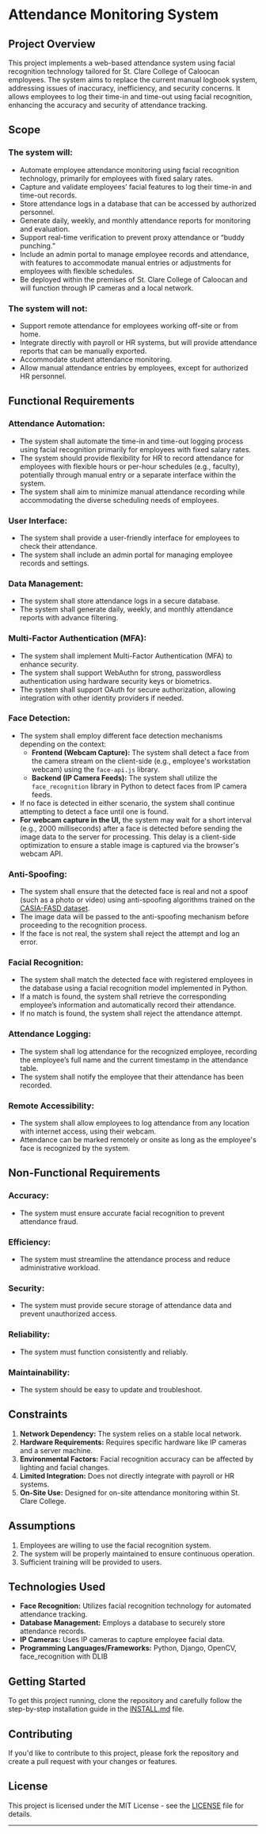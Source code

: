 # Attendance Monitoring System

## Project Overview

This project implements a web-based attendance system using facial recognition technology tailored for St. Clare College of Caloocan employees. The system aims to replace the current manual logbook system, addressing issues of inaccuracy, inefficiency, and security concerns. It allows employees to log their time-in and time-out using facial recognition, enhancing the accuracy and security of attendance tracking.

## Scope

###   The system will:

* Automate employee attendance monitoring using facial recognition technology, primarily for employees with fixed salary rates.
* Capture and validate employees’ facial features to log their time-in and time-out records. 
* Store attendance logs in a database that can be accessed by authorized personnel. 
* Generate daily, weekly, and monthly attendance reports for monitoring and evaluation. 
* Support real-time verification to prevent proxy attendance or “buddy punching.” 
* Include an admin portal to manage employee records and attendance, with features to accommodate manual entries or adjustments for employees with flexible schedules. 
* Be deployed within the premises of St. Clare College of Caloocan and will function through IP cameras and a local network. 

###   The system will not:

* Support remote attendance for employees working off-site or from home.
* Integrate directly with payroll or HR systems, but will provide attendance reports that can be manually exported. 
* Accommodate student attendance monitoring. 
* Allow manual attendance entries by employees, except for authorized HR personnel.

## Functional Requirements

###   Attendance Automation:

* The system shall automate the time-in and time-out logging process using facial recognition primarily for employees with fixed salary rates.
* The system should provide flexibility for HR to record attendance for employees with flexible hours or per-hour schedules (e.g., faculty), potentially through manual entry or a separate interface within the system.
* The system shall aim to minimize manual attendance recording while accommodating the diverse scheduling needs of employees.

###   User Interface:

- The system shall provide a user-friendly interface for employees to check their attendance. 
- The system shall include an admin portal for managing employee records and settings. 

###   Data Management:

* The system shall store attendance logs in a secure database. 
* The system shall generate daily, weekly, and monthly attendance reports with advance filtering.

###   Multi-Factor Authentication (MFA):

* The system shall implement Multi-Factor Authentication (MFA) to enhance security.
* The system shall support WebAuthn for strong, passwordless authentication using hardware security keys or biometrics.
* The system shall support OAuth for secure authorization, allowing integration with other identity providers if needed.

###   Face Detection:

* The system shall employ different face detection mechanisms depending on the context:
     * **Frontend (Webcam Capture):** The system shall detect a face from the camera stream on the client-side (e.g., employee's workstation webcam) using the `face-api.js` library.
     * **Backend (IP Camera Feeds):** The system shall utilize the `face_recognition` library in Python to detect faces from IP camera feeds.
* If no face is detected in either scenario, the system shall continue attempting to detect a face until one is found.
* **For webcam capture in the UI,** the system may wait for a short interval (e.g., 2000 milliseconds) after a face is detected before sending the image data to the server for processing. This delay is a client-side optimization to ensure a stable image is captured via the browser's webcam API.

### Anti-Spoofing:
- The system shall ensure that the detected face is real and not a spoof (such as a photo or video) using anti-spoofing algorithms trained on the [CASIA-FASD dataset](https://www.kaggle.com/datasets/minhnh2107/casiafasd).
- The image data will be passed to the anti-spoofing mechanism before proceeding to the recognition process.
- If the face is not real, the system shall reject the attempt and log an error.

### Facial Recognition:
- The system shall match the detected face with registered employees in the database using a facial recognition model implemented in Python.
- If a match is found, the system shall retrieve the corresponding employee’s information and automatically record their attendance.
- If no match is found, the system shall reject the attendance attempt.

### Attendance Logging:
- The system shall log attendance for the recognized employee, recording the employee’s full name and the current timestamp in the attendance table.
- The system shall notify the employee that their attendance has been recorded.

### Remote Accessibility:
- The system shall allow employees to log attendance from any location with internet access, using their webcam.
- Attendance can be marked remotely or onsite as long as the employee's face is recognized by the system.

##   Non-Functional Requirements

###   Accuracy:

* The system must ensure accurate facial recognition to prevent attendance fraud.

###   Efficiency:

* The system must streamline the attendance process and reduce administrative workload. 
###   Security:

* The system must provide secure storage of attendance data and prevent unauthorized access. 

###   Reliability:

* The system must function consistently and reliably. 

###   Maintainability:

* The system should be easy to update and troubleshoot. 

##   Constraints
1.  **Network Dependency:** The system relies on a stable local network. 
2.  **Hardware Requirements:** Requires specific hardware like IP cameras and a server machine.
3.  **Environmental Factors:** Facial recognition accuracy can be affected by lighting and facial changes. 
4.  **Limited Integration:** Does not directly integrate with payroll or HR systems. 
5.  **On-Site Use:** Designed for on-site attendance monitoring within St. Clare College. 

##   Assumptions

1.  Employees are willing to use the facial recognition system.
2.  The system will be properly maintained to ensure continuous operation.
3.  Sufficient training will be provided to users.

##  Technologies Used

* **Face Recognition:** Utilizes facial recognition technology for automated attendance tracking. 
* **Database Management:** Employs a database to securely store attendance records. 
* **IP Cameras:** Uses IP cameras to capture employee facial data. 
* **Programming Languages/Frameworks:** Python, Django, OpenCV, face_recognition with DLIB

##  Getting Started

To get this project running, clone the repository and carefully follow the step-by-step installation guide in the [INSTALL.md](INSTALL.md) file.

## Contributing

If you'd like to contribute to this project, please fork the repository and create a pull request with your changes or features.

## License

This project is licensed under the MIT License - see the [LICENSE](LICENSE) file for details.

---
